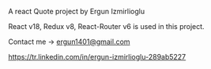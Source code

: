 A react Quote project by Ergun Izmirlioglu

React v18, Redux v8, React-Router v6 is used in this project.



Contact me -> ergun1401@gmail.com

https://tr.linkedin.com/in/ergun-izmirlioglu-289ab5227
